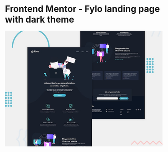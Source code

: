 # Frontend Mentor - Fylo landing page with dark theme

![Design preview for the Fylo landing page with dark theme and features grid challenge](./design/desktop-preview.jpg)
